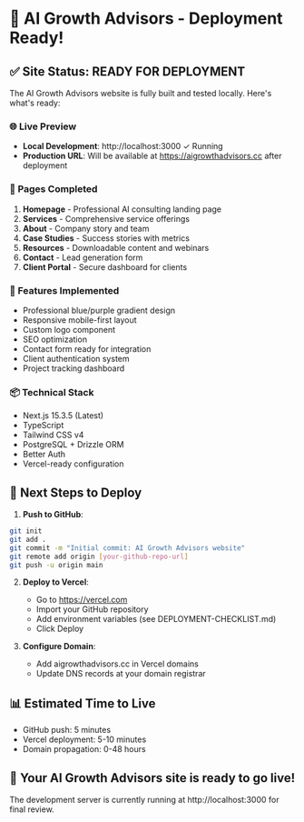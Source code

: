 # 🚀 AI Growth Advisors - Deployment Ready!

## ✅ Site Status: READY FOR DEPLOYMENT

The AI Growth Advisors website is fully built and tested locally. Here's what's ready:

### 🌐 Live Preview
- **Local Development**: http://localhost:3000 ✓ Running
- **Production URL**: Will be available at https://aigrowthadvisors.cc after deployment

### 📄 Pages Completed
1. **Homepage** - Professional AI consulting landing page
2. **Services** - Comprehensive service offerings
3. **About** - Company story and team
4. **Case Studies** - Success stories with metrics
5. **Resources** - Downloadable content and webinars
6. **Contact** - Lead generation form
7. **Client Portal** - Secure dashboard for clients

### 🎨 Features Implemented
- Professional blue/purple gradient design
- Responsive mobile-first layout
- Custom logo component
- SEO optimization
- Contact form ready for integration
- Client authentication system
- Project tracking dashboard

### 📦 Technical Stack
- Next.js 15.3.5 (Latest)
- TypeScript
- Tailwind CSS v4
- PostgreSQL + Drizzle ORM
- Better Auth
- Vercel-ready configuration

## 🚀 Next Steps to Deploy

1. **Push to GitHub**:
```bash
git init
git add .
git commit -m "Initial commit: AI Growth Advisors website"
git remote add origin [your-github-repo-url]
git push -u origin main
```

2. **Deploy to Vercel**:
   - Go to https://vercel.com
   - Import your GitHub repository
   - Add environment variables (see DEPLOYMENT-CHECKLIST.md)
   - Click Deploy

3. **Configure Domain**:
   - Add aigrowthadvisors.cc in Vercel domains
   - Update DNS records at your domain registrar

## 📊 Estimated Time to Live
- GitHub push: 5 minutes
- Vercel deployment: 5-10 minutes
- Domain propagation: 0-48 hours

## 🎉 Your AI Growth Advisors site is ready to go live!

The development server is currently running at http://localhost:3000 for final review.
